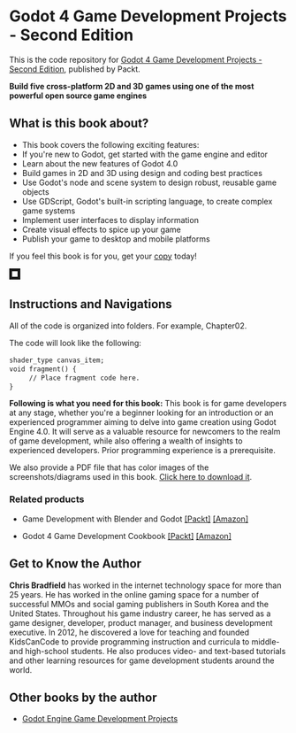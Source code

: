 # Godot 4 Game Development Projects - Second Edition

<a href="https://www.packtpub.com/product/godot-engine-game-development-projects-second-edition/9781804610404?utm_source=github&utm_medium=repository&utm_campaign="><img src="https://content.packt.com/B19289/cover_image_small.jpg" alt="" height="256px" align="right"></a>

This is the code repository for [Godot 4 Game Development Projects - Second Edition](https://www.packtpub.com/product/godot-engine-game-development-projects-second-edition/9781804610404?utm_source=github&utm_medium=repository&utm_campaign=), published by Packt.

**Build five cross-platform 2D and 3D games using one of the most powerful open source game engines**

## What is this book about?

* This book covers the following exciting features:
* If you're new to Godot, get started with the game engine and editor
* Learn about the new features of Godot 4.0
* Build games in 2D and 3D using design and coding best practices
* Use Godot's node and scene system to design robust, reusable game objects
* Use GDScript, Godot's built-in scripting language, to create complex game systems
* Implement user interfaces to display information
* Create visual effects to spice up your game
* Publish your game to desktop and mobile platforms

If you feel this book is for you, get your [copy](https://www.amazon.com/dp/1804610402) today!

<a href="https://www.packtpub.com/?utm_source=github&utm_medium=banner&utm_campaign=GitHubBanner"><img src="https://raw.githubusercontent.com/PacktPublishing/GitHub/master/GitHub.png" 
alt="https://www.packtpub.com/" border="5" /></a>

## Instructions and Navigations
All of the code is organized into folders. For example, Chapter02.

The code will look like the following:
```
shader_type canvas_item;
void fragment() {
     // Place fragment code here.
}
```

**Following is what you need for this book:**
This book is for game developers at any stage, whether you're a beginner looking for an introduction or an experienced programmer aiming to delve into game creation using Godot Engine 4.0. It will serve as a valuable resource for newcomers to the realm of game development, while also offering a wealth of insights to experienced developers. Prior programming experience is a prerequisite.

We also provide a PDF file that has color images of the screenshots/diagrams used in this book. [Click here to download it](https://packt.link/lY2hq).

### Related products
* Game Development with Blender and Godot [[Packt]](https://www.packtpub.com/product/game-development-with-blender-and-godot/9781801816021?utm_source=github&utm_medium=repository&utm_campaign=9781801816021) [[Amazon]](https://www.amazon.com/dp/1801816026)

* Godot 4 Game Development Cookbook [[Packt]](https://www.packtpub.com/product/godot-4-game-development-cookbook/9781838826079?utm_source=github&utm_medium=repository&utm_campaign=9781838826079) [[Amazon]](https://www.amazon.com/dp/1838826076)

## Get to Know the Author
**Chris Bradfield** has worked in the internet technology space for more than 25 years. He has worked in the online gaming space for a number of successful MMOs and social gaming publishers in South Korea and the United States. Throughout his game industry career, he has served as a game designer, developer, product manager, and business development executive.
In 2012, he discovered a love for teaching and founded KidsCanCode to provide programming instruction and curricula to middle- and high-school students. He also produces video- and text-based tutorials and other learning resources for game development students around the world.

## Other books by the author
* [Godot Engine Game Development Projects](https://www.packtpub.com/product/godot-engine-game-development-projects/9781788831505?utm_source=github&utm_medium=repository&utm_campaign=9781788831505)
